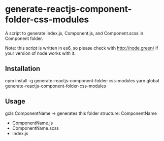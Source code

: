 # generate-reactjs-component-folder-css-modules
A script to generate index.js, Component.js, and Component.scss in Component folder.

Note: this script is written in es6, so please check with http://node.green/ if your version of node works with it.

## Installation
npm install -g generate-reactjs-component-folder-css-modules
yarn global generate-reactjs-component-folder-css-modules

## Usage
gcls ComponentName -> generates this folder structure:
ComponentName
  - ComponentName.js
  - ComponentName.scss
  - index.js
